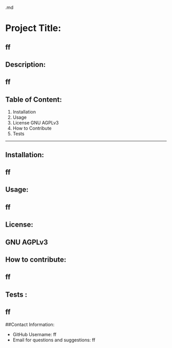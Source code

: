 
.md
# Project Title: 
ff
---
## Description: 
ff
---
## Table of Content:
1. Installation
2. Usage 
3. License 
GNU AGPLv3
4. How to Contribute
5. Tests
---
## Installation: 
ff
---
## Usage: 
ff
---
## License: 
GNU AGPLv3
---
## How to contribute: 
ff
---
## Tests : 
ff
---
##Contact Information: 
* GitHub Username: 
ff
* Email for questions and suggestions: 
ff
